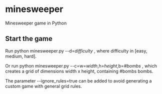 # minesweeper
Minesweeper game in Python

## Start the game
Run
  python minesweeper.py --d=_difficulty_
, where difficulty in [easy, medium, hard].

Or run
  python minesweeper.py --c=w=_width_,h=_height_,b=_#bombs_
, which creates a grid of dimensions width x height, containing #bombs bombs.

The parameter --ignore_rules=true can be added to avoid generating a custom game with general grid rules.
